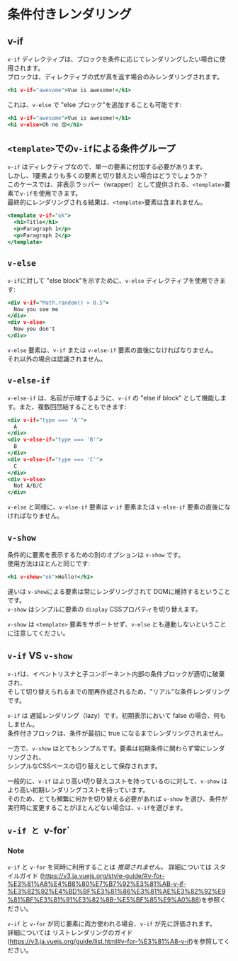 # 条件付きレンダリング

## v-if

`v-if` ディレクティブは、ブロックを条件に応じてレンダリングしたい場合に使用されます。<br>
ブロックは、ディレクティブの式が真を返す場合のみレンダリングされます。<br>

```html:sample.html
<h1 v-if="awesome">Vue is awesome!</h1>
```

これは、`v-else` で "else ブロック"を追加することも可能です:

```html:sample.html
<h1 v-if="awesome">Vue is awesome!</h1>
<h1 v-else>Oh no 😢</h1>
```

## `<template>`での`v-if`による条件グループ

`v-if` はディレクティブなので、単一の要素に付加する必要があります。<br>
しかし、1要素よりも多くの要素と切り替えたい場合はどうでしょうか？<br>
このケースでは、非表示ラッパー（wrapper）として提供される、`<template>`要素で`v-if`を使用できます。<br>
最終的にレンダリングされる結果は、`<template>`要素は含まれません。<br>

```html:sample.html
<template v-if="ok">
  <h1>Title</h1>
  <p>Paragraph 1</p>
  <p>Paragraph 2</p>
</template>
```

## `v-else`

`v-if`に対して "else block"を示すために、`v-else` ディレクティブを使用できます:<br>

```html:sample.html
<div v-if="Math.random() > 0.5">
  Now you see me
</div>
<div v-else>
  Now you don't
</div>
```

`v-else` 要素は、`v-if` または `v-else-if` 要素の直後になければなりません。<br>
それ以外の場合は認識されません。<br>

## `v-else-if`

`v-else-if` は、名前が示唆するように、`v-if` の "else if block" として機能します。また、複数回団結することもできます:<br>

```html:sample.html
<div v-if="type === 'A'">
  A
</div>
<div v-else-if="type === 'B'">
  B
</div>
<div v-else-if="type === 'C'">
  C
</div>
<div v-else>
  Not A/B/C
</div>
```

`v-else` と同様に、`v-else-if` 要素は `v-if` 要素または `v-else-if` 要素の直後になければなりません。<br>

## `v-show`

条件的に要素を表示するための別のオプションは `v-show` です。<br>
使用方法はほとんと同じです:

```html:sample.html
<h1 v-show="ok">Hello!</h1>
```

違いは `v-show`による要素は常にレンダリングされて DOMに維持するということです。<br>
`v-show` はシンプルに要素の `display` CSSプロパティを切り替えます。<br>

`v-show` は `<template>` 要素をサポートせず、`v-else` とも連動しないということに注意してください。<br>

## `v-if` VS `v-show`

`v-if`は、イベントリスナと子コンポーネント内部の条件ブロックが適切に破棄され、<br>
そして切り替えられるまでの間再作成されるため、"リアル"な条件レンダリングです。<br>

`v-if` は 遅延レンダリング（lazy）です。初期表示において false の場合、何もしません。<br>
条件付きブロックは、条件が最初に true になるまでレンダリングされません。<br>

一方で、`v-show` はとてもシンプルです。要素は初期条件に関わらず常にレンダリングされ、<br>
シンプルなCSSペースの切り替えとして保存されます。<br>

一般的に、`v-if` はより高い切り替えコストを持っているのに対して、`v-show` はより高い初期レンダリングコストを持っています。<br>
そのため、とても頻繁に何かを切り替える必要があれば `v-show` を選び、条件が実行時に変更することがほとんどない場合は、`v-if`を選びます。<br>

## `v-if と `v-for`

### Note

`v-if` と `v-for` を同時に利用することは _推奨されません。_ 詳細については スタイルガイド (https://v3.ja.vuejs.org/style-guide/#v-for-%E3%81%A8%E4%B8%80%E7%B7%92%E3%81%AB-v-if-%E3%82%92%E4%BD%BF%E3%81%86%E3%81%AE%E3%82%92%E9%81%BF%E3%81%91%E3%82%8B-%E5%BF%85%E9%A0%88)を参照ください。<br>

`v-if` と `v-for` が同じ要素に両方使われる場合、`v-if` が先に評価されます。<br>
詳細については リストレンダリングのガイド(https://v3.ja.vuejs.org/guide/list.html#v-for-%E3%81%A8-v-if)を参照してください。<br>
